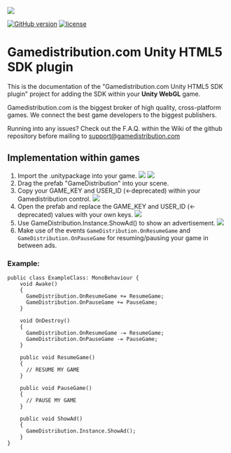 ![](https://i.imgur.com/TiysCcT.png)

[![GitHub version](https://img.shields.io/badge/version-1.0.0-green.svg)](https://github.com/GameDistribution/gd-sdk-unity/)
[![license](https://img.shields.io/github/license/mashape/apistatus.svg)](https://github.com/GameDistribution/gd-sdk-unity/blob/master/LICENSE)

# Gamedistribution.com Unity HTML5 SDK plugin
This is the documentation of the "Gamedistribution.com Unity HTML5 SDK plugin" project for adding the SDK within your <strong>Unity WebGL</strong> game.

Gamedistribution.com is the biggest broker of high quality, cross-platform games. We connect the best game developers to the biggest publishers.

Running into any issues? Check out the F.A.Q. within the Wiki of the github repository before mailing to <a href="support@gamedistribution.com" target="_blank">support@gamedistribution.com</a>

## Implementation within games

 1. Import the .unitypackage into your game.
![](https://i.imgur.com/GlfyZ3R.png)
![](https://i.imgur.com/qo4MTUA.png)
 1. Drag the prefab "GameDistribution" into your scene.
 1. Copy your GAME_KEY and USER_ID (<-deprecated) within your Gamedistribution control.
![](https://i.imgur.com/Zvkkaek.png)
 1. Open the prefab and replace the GAME_KEY and USER_ID (<- deprecated) values with your own keys.
![](https://i.imgur.com/1Ekjy2N.png)
 1. Use GameDistribution.Instance.ShowAd() to show an advertisement.
![](https://i.imgur.com/czTCVIS.png)
 1. Make use of the events `GameDistribution.OnResumeGame` and `GameDistribution.OnPauseGame` for resuming/pausing your game in between ads.


### Example:

```
public class ExampleClass: MonoBehaviour {
	void Awake()
	{
	  GameDistribution.OnResumeGame += ResumeGame;
	  GameDistribution.OnPauseGame += PauseGame;
	}
	
	void OnDestroy()
	{
	  GameDistribution.OnResumeGame -= ResumeGame;
	  GameDistribution.OnPauseGame -= PauseGame;
	}

	public void ResumeGame()
	{
	  // RESUME MY GAME
	}

	public void PauseGame()
	{
	  // PAUSE MY GAME
	}

	public void ShowAd()
	{
	  GameDistribution.Instance.ShowAd();	
	}
}
```
